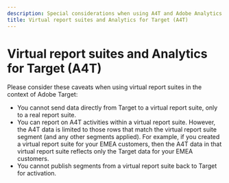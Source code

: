 ```yaml
---
description: Special considerations when using A4T and Adobe Analytics virtual report suites 
title: Virtual report suites and Analytics for Target (A4T)
---
```


# Virtual report suites and Analytics for Target (A4T)

Please consider these caveats when using virtual report suites in the context of Adobe Target:

* You cannot send data directly from Target to a virtual report suite, only to a real report suite.
* You can report on A4T activities within a virtual report suite. However, the A4T data is limited to those rows that match the virtual report suite segment (and any other segments applied). For example, if you created a virtual report suite for your EMEA customers, then the A4T data in that virtual report suite reflects only the Target data for your EMEA customers. 
* You cannot publish segments from a virtual report suite back to Target for activation. 